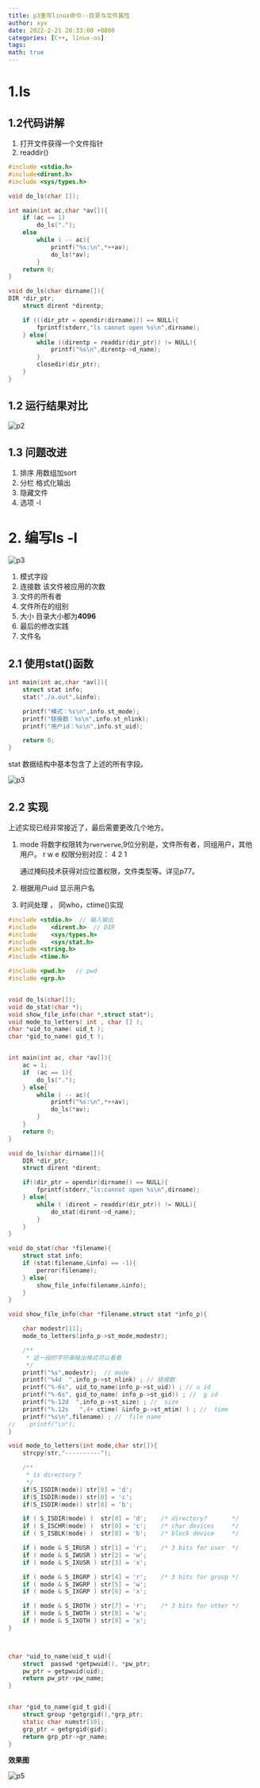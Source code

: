 ```yaml
---
title: p3重写linux命令--目录与文件属性
author: xyx
date: 2022-2-21 20:33:00 +0800
categories: [C++, linux-os]
tags: 
math: true
---
```



# 1.ls

## 1.2代码讲解

1. 打开文件获得一个文件指针
2. readdir()

```c
#include <stdio.h>
#include<dirent.h>
#include <sys/types.h>

void do_ls(char []);

int main(int ac,char *av[]){
    if (ac == 1)
        do_ls(".");
    else
        while ( -- ac){
            printf("%s:\n",*++av);
            do_ls(*av);
        }
    return 0;
}

void do_ls(char dirname[]){
DIR *dir_ptr;
    struct dirent *direntp;

    if (((dir_ptr = opendir(dirname))) == NULL){
        fprintf(stderr,"ls cannot open %s\n",dirname);
    } else{
        while ((direntp = readdir(dir_ptr)) != NULL){
            printf("%s\n",direntp->d_name);
        }
        closedir(dir_ptr);
    }
}
```

## 1.2 运行结果对比

![p2](../assets/ims/2022.02/p2)

## 1.3 问题改进

1. 排序
    用数组加sort
2. 分栏
    格式化输出
3. 隐藏文件
4. 选项 -l


# 2. 编写ls -l

![p3](../assets/ims/2022.02/p3.png)

1. 模式字段 
2. 连接数
    该文件被应用的次数
3. 文件的所有者
4. 文件所在的组别
5. 大小
    目录大小都为**4096**
6. 最后的修改实践
7. 文件名


## 2.1 使用stat()函数

```c
int main(int ac,char *av[]){
    struct stat info;
    stat("./a.out",&info);

    printf("模式：%s\n",info.st_mode);
    printf("链接数：%s\n",info.st_nlink);
    printf("用户id：%s\n",info.st_uid);

    return 0;
}
```

stat 数据结构中基本包含了上述的所有字段。



![p3](../assets/ims/2022.02/p4.png)


## 2.2 实现

上述实现已经非常接近了，最后需要更改几个地方。

1. mode 
    将数字权限转为`rwerwerwe`,9位分别是，文件所有者，同组用户，其他用户。
    r w e 权限分别对应： 4 2 1

    通过掩码技术获得对应位置权限，文件类型等。详见p77。



2. 根据用户uid 显示用户名


3. 时间处理 ， 同who，ctime()实现

 
```c
#include <stdio.h>  // 输入输出
#include	<dirent.h>  // DIR
#include	<sys/types.h>
#include	<sys/stat.h>
#include <string.h>
#include <time.h>

#include <pwd.h>   // pwd
#include <grp.h>


void do_ls(char[]);
void do_stat(char *);
void show_file_info(char *,struct stat*);
void mode_to_letters( int , char [] );
char *uid_to_name( uid_t );
char *gid_to_name( gid_t );


int main(int ac, char *av[]){
    ac = 1;
    if  (ac == 1){
        do_ls(".");
    } else{
        while ( -- ac){
            printf("%s:\n",*++av);
            do_ls(*av);
        }
    }
    return 0;
}

void do_ls(char dirname[]){
    DIR *dir_ptr;
    struct dirent *dirent;

    if((dir_ptr = opendir(dirname)) == NULL){
        fprintf(stderr,"ls:cannot open %s\n",dirname);
    } else{
        while ( (dirent = readdir(dir_ptr)) != NULL){
            do_stat(dirent->d_name);
        }
    }
}

void do_stat(char *filename){
    struct stat info;
    if (stat(filename,&info) == -1){
        perror(filename);
    } else{
        show_file_info(filename,&info);
    }
}

void show_file_info(char *filename,struct stat *info_p){

    char modestr[11];
    mode_to_letters(info_p->st_mode,modestr);

    /**
     * 这一段的字符串输出格式可以看看
     */
    printf("%s",modestr);  // mode
    printf("%4d  ",info_p->st_nlink) ; // 链接数
    printf("%-6s", uid_to_name(info_p->st_uid)) ; // u id
    printf("%-6s", gid_to_name( info_p->st_gid)) ; //  g id
    printf("%-12d  ",info_p->st_size) ; //  size
    printf("%.12s   ",4+ ctime( &info_p->st_mtim) ) ; //  time
    printf("%s\n",filename) ; //  file name
//    printf("\n");
}

void mode_to_letters(int mode,char str[]){
    strcpy(str,"----------");

    /**
     * is directory？
     */
    if(S_ISDIR(mode)) str[0] = 'd';
    if(S_ISDIR(mode)) str[0] = 'c';
    if(S_ISDIR(mode)) str[0] = 'b';

    if ( S_ISDIR(mode) )  str[0] = 'd';    /* directory?       */
    if ( S_ISCHR(mode) )  str[0] = 'c';    /* char devices     */
    if ( S_ISBLK(mode) )  str[0] = 'b';    /* block device     */

    if ( mode & S_IRUSR ) str[1] = 'r';    /* 3 bits for user  */
    if ( mode & S_IWUSR ) str[2] = 'w';
    if ( mode & S_IXUSR ) str[3] = 'x';

    if ( mode & S_IRGRP ) str[4] = 'r';    /* 3 bits for group */
    if ( mode & S_IWGRP ) str[5] = 'w';
    if ( mode & S_IXGRP ) str[6] = 'x';

    if ( mode & S_IROTH ) str[7] = 'r';    /* 3 bits for other */
    if ( mode & S_IWOTH ) str[8] = 'w';
    if ( mode & S_IXOTH ) str[9] = 'x';
}



char *uid_to_name(uid_t uid){
    struct	passwd *getpwuid(), *pw_ptr;
    pw_ptr = getpwuid(uid);
    return pw_ptr->pw_name;
}


char *gid_to_name(gid_t gid){
    struct group *getgrgid(),*grp_ptr;
    static char numstr[10];
    grp_ptr = getgrgid(gid);
    return grp_ptr->gr_name;
}

```

**效果图**

![p5](../assets/ims/2022.02/p5.png)
